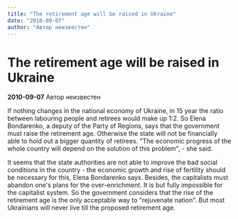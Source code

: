 ```yaml
---
title: "The retirement age will be raised in Ukraine"
date: "2010-09-07"
author: "Автор неизвестен"
---
```


# The retirement age will be raised in Ukraine

**2010-09-07** Автор неизвестен

If nothing changes in the national economy of Ukraine, in 15 year the ratio between labouring people and retirees would make up 1:2. So Elena Bondarenko, a deputy of the Party of Regions, says that the government must raise the retirement age. Otherwise the state will not be financially able to hold out a bigger quantity of retirees. "The economic progress of the whole country will depend on the solution of this problem", - she said.

It seems that the state authorities are not able to improve the bad social conditions in the country - the economic growth and rise of fertility should be necessary for this, Elena Bondarenko says. Besides, the capitalists must abandon one's plans for the over-enrichment. It is but fully impossible for the capitalist system. So the government considers that the rise of the retirement age is the only acceptable way to "rejuvenate nation". But most Ukrainians will never live till the proposed retirement age.